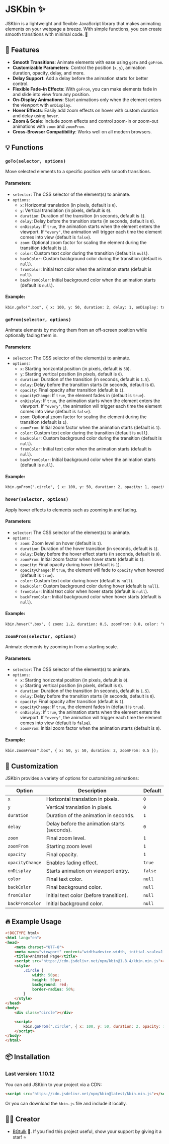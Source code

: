 # JSKbin ✨

JSKbin is a lightweight and flexible JavaScript library that makes animating elements on your webpage a breeze. With simple functions, you can create smooth transitions with minimal code. 🌟

## 🚀 Features

- **Smooth Transitions**: Animate elements with ease using `goTo` and `goFrom`.
- **Customizable Parameters**: Control the position (`x`, `y`), animation duration, opacity, delay, and more.
- **Delay Support**: Add a delay before the animation starts for better control.
- **Flexible Fade-In Effects**: With `goFrom`, you can make elements fade in and slide into view from any position.
- **On-Display Animations**: Start animations only when the element enters the viewport with `onDisplay`.
- **Hover Effects**: Easily add zoom effects on hover with custom duration and delay using `hover`.
- **Zoom & Scale**: Include zoom effects and control zoom-in or zoom-out animations with `zoom` and `zoomFrom`.
- **Cross-Browser Compatibility**: Works well on all modern browsers.

## 💡 Functions

### `goTo(selector, options)`
Move selected elements to a specific position with smooth transitions.

#### Parameters:
- `selector`: The CSS selector of the element(s) to animate.
- `options`:
  - `x`: Horizontal translation (in pixels, default is `0`).
  - `y`: Vertical translation (in pixels, default is `0`).
  - `duration`: Duration of the transition (in seconds, default is `1`).
  - `delay`: Delay before the transition starts (in seconds, default is `0`).
  - `onDisplay`: If `true`, the animation starts when the element enters the viewport. If `"every"`, the animation will trigger each time the element comes into view (default is `false`).
  - `zoom`: Optional zoom factor for scaling the element during the transition (default is `1`).
  - `color`: Custom text color during the transition (default is `null`).
  - `backColor`: Custom background color during the transition (default is `null`).
  - `fromColor`: Initial text color when the animation starts (default is `null`).
  - `backFromColor`: Initial background color when the animation starts (default is `null`).

#### Example:

```html
kbin.goTo(".box", { x: 100, y: 50, duration: 2, delay: 1, onDisplay: true, color: "red", backColor: "blue" });
```

### `goFrom(selector, options)`
Animate elements by moving them from an off-screen position while optionally fading them in.

#### Parameters:
- `selector`: The CSS selector of the element(s) to animate.
- `options`:
  - `x`: Starting horizontal position (in pixels, default is `50`).
  - `y`: Starting vertical position (in pixels, default is `0`).
  - `duration`: Duration of the transition (in seconds, default is `1.5`).
  - `delay`: Delay before the transition starts (in seconds, default is `0`).
  - `opacity`: Final opacity after transition (default is `1`).
  - `opacityChange`: If `true`, the element fades in (default is `true`).
  - `onDisplay`: If `true`, the animation starts when the element enters the viewport. If `"every"`, the animation will trigger each time the element comes into view (default is `false`).
  - `zoom`: Optional zoom factor for scaling the element during the transition (default is `1`).
  - `zoomFrom`: Initial zoom factor when the animation starts (default is `1`).
  - `color`: Custom text color during the transition (default is `null`).
  - `backColor`: Custom background color during the transition (default is `null`).
  - `fromColor`: Initial text color when the animation starts (default is `null`).
  - `backFromColor`: Initial background color when the animation starts (default is `null`).

#### Example:
```html
kbin.goFrom(".circle", { x: 100, y: 50, duration: 2, opacity: 1, opacityChange: true, onDisplay: true, color: "red", backColor: "blue" });
```

### `hover(selector, options)`
Apply hover effects to elements such as zooming in and fading.

#### Parameters:
- `selector`: The CSS selector of the element(s) to animate.
- `options`:
  - `zoom`: Zoom level on hover (default is `1`).
  - `duration`: Duration of the hover transition (in seconds, default is `1`).
  - `delay`: Delay before the hover effect starts (in seconds, default is `0`).
  - `zoomFrom`: Initial zoom factor when hover starts (default is `1`).
  - `opacity`: Final opacity during hover (default is `1`).
  - `opacityChange`: If `true`, the element will fade to `opacity` when hovered (default is `true`).
  - `color`: Custom text color during hover (default is `null`).
  - `backColor`: Custom background color during hover (default is `null`).
  - `fromColor`: Initial text color when hover starts (default is `null`).
  - `backFromColor`: Initial background color when hover starts (default is `null`).

#### Example:
```html
kbin.hover(".box", { zoom: 1.2, duration: 0.5, zoomFrom: 0.8, color: "red", backColor: "blue" });
```

### `zoomFrom(selector, options)`
Animate elements by zooming in from a starting scale.

#### Parameters:
- `selector`: The CSS selector of the element(s) to animate.
- `options`:
  - `x`: Starting horizontal position (in pixels, default is `0`).
  - `y`: Starting vertical position (in pixels, default is `0`).
  - `duration`: Duration of the transition (in seconds, default is `1.5`).
  - `delay`: Delay before the transition starts (in seconds, default is `0`).
  - `opacity`: Final opacity after transition (default is `1`).
  - `opacityChange`: If `true`, the element fades in (default is `true`).
  - `onDisplay`: If `true`, the animation starts when the element enters the viewport. If `"every"`, the animation will trigger each time the element comes into view (default is `false`).
  - `zoomFrom`: Initial zoom factor when the animation starts (default is `0`).

#### Example:
```html
kbin.zoomFrom(".box", { x: 50, y: 50, duration: 2, zoomFrom: 0.5 });
```

## 🎨 Customization

JSKbin provides a variety of options for customizing animations:

| Option           | Description                                    | Default   |
|------------------|------------------------------------------------|-----------|
| `x`              | Horizontal translation in pixels.              | `0`       |
| `y`              | Vertical translation in pixels.                | `0`       |
| `duration`       | Duration of the animation in seconds.          | `1`       |
| `delay`          | Delay before the animation starts (seconds).   | `0`       |
| `zoom`           | Final zoom level.                              | `1`       |
| `zoomFrom`       | Starting zoom level                            | `1`       |
| `opacity`        | Final opacity.                                 | `1`       |
| `opacityChange`  | Enables fading effect.                         | `true`    |
| `onDisplay`      | Starts animation on viewport entry.            | `false`   |
| `color`          | Final text color.                              | `null`    |
| `backColor`      | Final background color.                        | `null`    |
| `fromColor`      | Initial text color (before transition).        | `null`    |
| `backFromColor`  | Initial background color.                      | `null`    |

## 🔥 Example Usage

```html
<!DOCTYPE html>
<html lang="en">
<head>
    <meta charset="UTF-8">
    <meta name="viewport" content="width=device-width, initial-scale=1.0">
    <title>Animated Page</title>
    <script src="https://cdn.jsdelivr.net/npm/kbin@1.8.4/kbin.min.js"></script>
    <style>
        .circle {
            width: 50px;
            height: 50px;
            background: red;
            border-radius: 50%;
        }
    </style>
</head>
<body>
    <div class="circle"></div>

    <script>
        kbin.goFrom(".circle", { x: 100, y: 50, duration: 2, opacity: 1, opacityChange: true, onDisplay: true, color: "red", backColor: "blue" });
    </script>
</body>
</html>
```

## 📦 Installation

### Last version: 1.10.12
You can add JSKbin to your project via a CDN:

```html
<script src="https://cdn.jsdelivr.net/npm/kbin@latest/kbin.min.js"></script>

```

Or you can download the `kbin.js` file and include it locally.

## 👨‍💻 Creator

- [BGtulk](https://github.com/BGtulk-on) 🚀. If you find this project useful, show your support by giving it a star! ⭐️
